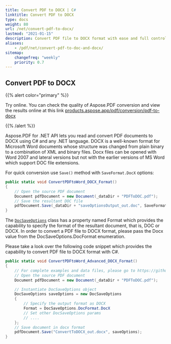 ```yaml
---
title: Convert PDF to DOCX | C#
linktitle: Convert PDF to DOCX
type: docs
weight: 80
url: /net/convert-pdf-to-docx/
lastmod: "2021-01-15"
description: Convert PDF file to DOCX format with ease and full control with Aspose.PDF for .NET. 
aliases:
    - /pdf/net/convert-pdf-to-doc-and-docx/
sitemap:
    changefreq: "weekly"
    priority: 0.7
---
```


## Convert PDF to DOCX

{{% alert color="primary" %}}

Try online. You can check the quality of Aspose.PDF conversion and view the results online at this  link [products.aspose.app/pdf/conversion/pdf-to-docx](https://products.aspose.app/pdf/conversion/pdf-to-docx)

{{% /alert %}}

Aspose.PDF for .NET API lets you read and convert PDF documents to DOCX using C# and any .NET language. DOCX is a well-known format for Microsoft Word documents whose structure was changed from plain binary to a combination of XML and binary files. Docx files can be opened with Word 2007 and lateral versions but not with the earlier versions of MS Word which support DOC file extensions.  

For quick conversion use `Save()` method with `SaveFormat.DocX` options:

```csharp
public static void ConvertPDFtoWord_DOCX_Format()
{
    // Open the source PDF document
    Document pdfDocument = new Document(_dataDir + "PDFToDOC.pdf");
    // Save the resultant DOC file
    pdfDocument.Save(_dataDir + "saveOptionsOutput_out.doc", SaveFormat.DocX);
}
```

The [`DocSaveOptions`](https://apireference.aspose.com/pdf/net/aspose.pdf/docsaveoptions) class has a property named Format which provides the capability to specify the format of the resultant document, that is, DOC or DOCX. In order to convert a PDF file to DOCX format, please pass the Docx value from the DocSaveOptions.DocFormat enumeration.

Please take a look over the following code snippet which provides the capability to convert PDF file to DOCX format with C#.

```csharp
public static void ConvertPDFtoWord_Advanced_DOCX_Format()
{
    // For complete examples and data files, please go to https://github.com/aspose-pdf/Aspose.PDF-for-.NET
    // Open the source PDF document
    Document pdfDocument = new Document(_dataDir + "PDFToDOC.pdf");

    // Instantiate DocSaveOptions object
    DocSaveOptions saveOptions = new DocSaveOptions
    {
        // Specify the output format as DOCX
        Format = DocSaveOptions.DocFormat.DocX
        // Set other DocSaveOptions params
        // ....
    };
    // Save document in docx format
    pdfDocument.Save("ConvertToDOCX_out.docx", saveOptions);
}
```
